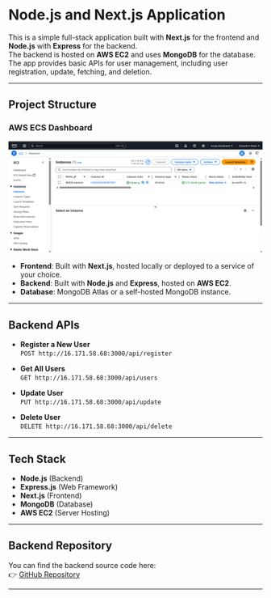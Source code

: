 # Node.js and Next.js Application

This is a simple full-stack application built with **Next.js** for the frontend and **Node.js** with **Express** for the backend.  
The backend is hosted on **AWS EC2** and uses **MongoDB** for the database. The app provides basic APIs for user management, including user registration, update, fetching, and deletion.

---

## Project Structure

### AWS ECS Dashboard
![AWS ECS Dashboard](./public/aws.png)

- **Frontend**: Built with **Next.js**, hosted locally or deployed to a service of your choice.
- **Backend**: Built with **Node.js** and **Express**, hosted on **AWS EC2**.
- **Database**: MongoDB Atlas or a self-hosted MongoDB instance.

---

## Backend APIs

- **Register a New User**  
  `POST http://16.171.58.68:3000/api/register`

- **Get All Users**  
  `GET http://16.171.58.68:3000/api/users`

- **Update User**  
  `PUT http://16.171.58.68:3000/api/update`

- **Delete User**  
  `DELETE http://16.171.58.68:3000/api/delete`

---

## Tech Stack

- **Node.js** (Backend)
- **Express.js** (Web Framework)
- **Next.js** (Frontend)
- **MongoDB** (Database)
- **AWS EC2** (Server Hosting)

---

## Backend Repository

You can find the backend source code here:  
👉 [GitHub Repository](https://github.com/Praneethpshetty24/node-js.git)

---
